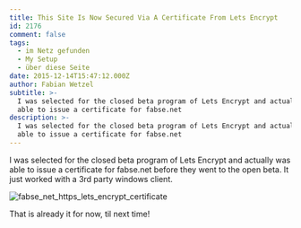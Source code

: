 ```yaml
---
title: This Site Is Now Secured Via A Certificate From Lets Encrypt
id: 2176
comment: false
tags:
  - im Netz gefunden
  - My Setup
  - über diese Seite
date: 2015-12-14T15:47:12.000Z
author: Fabian Wetzel
subtitle: >-
  I was selected for the closed beta program of Lets Encrypt and actually was
  able to issue a certificate for fabse.net
description: >-
  I was selected for the closed beta program of Lets Encrypt and actually was
  able to issue a certificate for fabse.net
---
```


I was selected for the closed beta program of Lets Encrypt and actually was able to issue a certificate for fabse.net before they went to the open beta. It just worked with a 3rd party windows client.

![fabse_net_https_lets_encrypt_certificate](https://az275061.vo.msecnd.net/blogmedia/2015/12/fabse_net_https_lets_encrypt_certificate.png)

That is already it for now, til next time!


